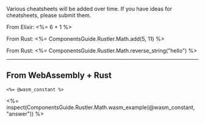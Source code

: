 Various cheatsheets will be added over time. If you have ideas for cheatsheets, please submit them.

<p>From Elixir: <%= 6 + 1 %></p>
<p>From Rust: <%= ComponentsGuide.Rustler.Math.add(5, 11) %></p>
<p>From Rust: <%= ComponentsGuide.Rustler.Math.reverse_string("hello") %></p>

<hr />

<h2>From WebAssembly + Rust</h2>
<pre class="language-wasm"><code><%= @wasm_constant %></code></pre>
<p><%= inspect(ComponentsGuide.Rustler.Math.wasm_example(@wasm_constant, "answer")) %></p>
